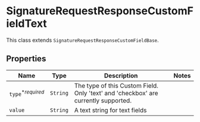 

# SignatureRequestResponseCustomFieldText

This class extends `SignatureRequestResponseCustomFieldBase`.

## Properties

| Name | Type | Description | Notes |
|------------ | ------------- | ------------- | -------------|
| `type`<sup>*_required_</sup> | ```String``` |  The type of this Custom Field. Only &#39;text&#39; and &#39;checkbox&#39; are currently supported.  |  |
| `value` | ```String``` |  A text string for text fields  |  |



